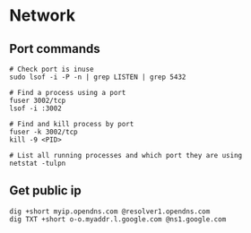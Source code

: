 # Network

## Port commands
```shell
# Check port is inuse
sudo lsof -i -P -n | grep LISTEN | grep 5432

# Find a process using a port
fuser 3002/tcp
lsof -i :3002

# Find and kill process by port
fuser -k 3002/tcp
kill -9 <PID>

# List all running processes and which port they are using
netstat -tulpn
```


## Get public ip

```shell
dig +short myip.opendns.com @resolver1.opendns.com
dig TXT +short o-o.myaddr.l.google.com @ns1.google.com
```
